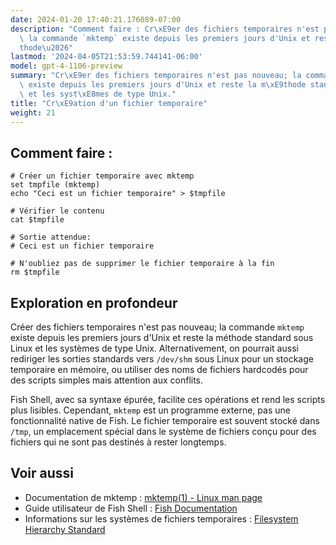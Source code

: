 ```yaml
---
date: 2024-01-20 17:40:21.176089-07:00
description: "Comment faire : Cr\xE9er des fichiers temporaires n'est pas nouveau;\
  \ la commande `mktemp` existe depuis les premiers jours d'Unix et reste la m\xE9\
  thode\u2026"
lastmod: '2024-04-05T21:53:59.744141-06:00'
model: gpt-4-1106-preview
summary: "Cr\xE9er des fichiers temporaires n'est pas nouveau; la commande `mktemp`\
  \ existe depuis les premiers jours d'Unix et reste la m\xE9thode standard sous Linux\
  \ et les syst\xE8mes de type Unix."
title: "Cr\xE9ation d'un fichier temporaire"
weight: 21
---
```


## Comment faire :
```Fish Shell
# Créer un fichier temporaire avec mktemp
set tmpfile (mktemp)
echo "Ceci est un fichier temporaire" > $tmpfile

# Vérifier le contenu
cat $tmpfile

# Sortie attendue:
# Ceci est un fichier temporaire

# N'oubliez pas de supprimer le fichier temporaire à la fin
rm $tmpfile
```

## Exploration en profondeur
Créer des fichiers temporaires n'est pas nouveau; la commande `mktemp` existe depuis les premiers jours d'Unix et reste la méthode standard sous Linux et les systèmes de type Unix. Alternativement, on pourrait aussi rediriger les sorties standards vers `/dev/shm` sous Linux pour un stockage temporaire en mémoire, ou utiliser des noms de fichiers hardcodés pour des scripts simples mais attention aux conflits.

Fish Shell, avec sa syntaxe épurée, facilite ces opérations et rend les scripts plus lisibles. Cependant, `mktemp` est un programme externe, pas une fonctionnalité native de Fish. Le fichier temporaire est souvent stocké dans `/tmp`, un emplacement spécial dans le système de fichiers conçu pour des fichiers qui ne sont pas destinés à rester longtemps.

## Voir aussi
- Documentation de mktemp : [mktemp(1) - Linux man page](https://linux.die.net/man/1/mktemp)
- Guide utilisateur de Fish Shell : [Fish Documentation](https://fishshell.com/docs/current/index.html)
- Informations sur les systèmes de fichiers temporaires : [Filesystem Hierarchy Standard](https://refspecs.linuxfoundation.org/FHS_3.0/fhs/ch03s18.html)
